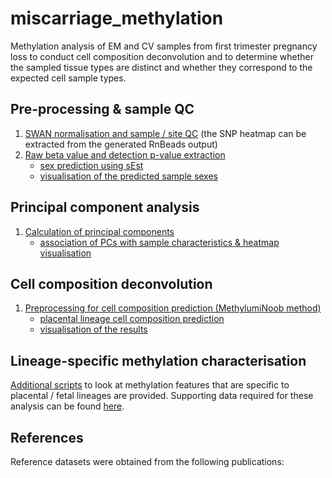 # miscarriage_methylation
Methylation analysis of EM and CV samples from first trimester pregnancy loss to conduct cell composition deconvolution and to determine whether the sampled tissue types are distinct and whether they correspond to the expected cell sample types.

## Pre-processing & sample QC
1. [SWAN normalisation and sample / site QC](scripts/preprocessingSWAN.R)
    (the SNP heatmap can be extracted from the generated RnBeads output) 
2. [Raw beta value and detection p-value extraction](scripts/preprocessingSEst)
    + [sex prediction using sEst](scripts/sexPrediction.R)
    + [visualisation of the predicted sample sexes](scripts/sexPredictionVisualisation)
    
## Principal component analysis

1. [Calculation of principal components](scripts/)
    + [association of PCs with sample characteristics & heatmap visualisation](scripts/)
  
## Cell composition deconvolution

1. [Preprocessing for cell composition prediction (MethylumiNoob method)](scripts/preprocessingMinfiNoob)
    + [placental lineage cell composition prediction](scripts/cellDeconvolution.R)
    + [visualisation of the results](scripts/)

## Lineage-specific methylation characterisation
[Additional scripts](otherScripts/) to look at methylation features that are specific to placental / fetal lineages are provided. Supporting data required for these analysis can be found [here](supportingData).

## References
Reference datasets were obtained from the following publications:





